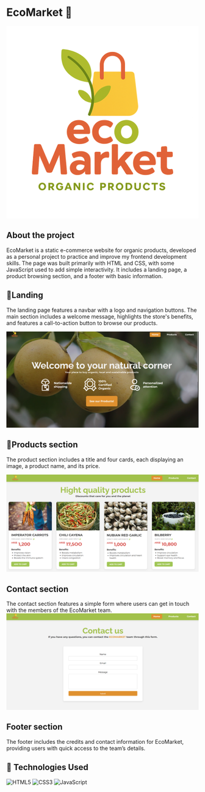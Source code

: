 # EcoMarket 🌿
<p align="center">
  <img src="EM-logo.png" alt="Preview" width="600"/>
</p>

## About the project
EcoMarket is a static e-commerce website for organic products, developed as a personal project to practice and improve my frontend development skills. The page was built primarily with HTML and CSS, with some JavaScript used to add simple interactivity. It includes a landing page, a product browsing section, and a footer with basic information.

## 🍋Landing
The landing page features a navbar with a logo and navigation buttons. The main section includes a welcome message, highlights the store's benefits, and features a call-to-action button to browse our products.

![landing](landing.png) 

## 🌿Products section
The product section includes a title and four cards, each displaying an image, a product name, and its price.

![products section](products.png)

## Contact section
The contact section features a simple form where users can get in touch with the members of the EcoMarket team.
![contact form](contact.png)

## Footer section
The footer includes the credits and contact information for EcoMarket, providing users with quick access to the team’s details.


## 🚀 Technologies Used

![HTML5](https://img.shields.io/badge/HTML5-E34F26?style=for-the-badge&logo=html5&logoColor=white)
![CSS3](https://img.shields.io/badge/CSS3-1572B6?style=for-the-badge&logo=css3&logoColor=white)
![JavaScript](https://img.shields.io/badge/JavaScript-F7DF1E?style=for-the-badge&logo=javascript&logoColor=black)
